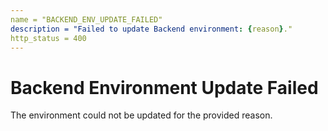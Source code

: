 ```yaml
---
name = "BACKEND_ENV_UPDATE_FAILED"
description = "Failed to update Backend environment: {reason}."
http_status = 400
---
```


# Backend Environment Update Failed

The environment could not be updated for the provided reason.
